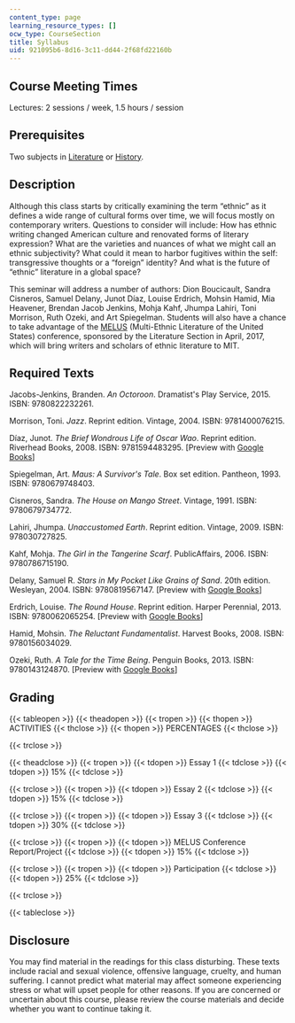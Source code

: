```yaml
---
content_type: page
learning_resource_types: []
ocw_type: CourseSection
title: Syllabus
uid: 921095b6-8d16-3c11-dd44-2f68fd22160b
---
```


Course Meeting Times
--------------------

Lectures: 2 sessions / week, 1.5 hours / session

Prerequisites
-------------

Two subjects in [Literature](/courses/literature) or [History](/courses/history).

Description
-----------

Although this class starts by critically examining the term “ethnic” as it defines a wide range of cultural forms over time, we will focus mostly on contemporary writers. Questions to consider will include: How has ethnic writing changed American culture and renovated forms of literary expression? What are the varieties and nuances of what we might call an ethnic subjectivity? What could it mean to harbor fugitives within the self: transgressive thoughts or a “foreign” identity? And what is the future of “ethnic” literature in a global space?

This seminar will address a number of authors: Dion Boucicault, Sandra Cisneros, Samuel Delany, Junot Díaz, Louise Erdrich, Mohsin Hamid, Mia Heavener, Brendan Jacob Jenkins, Mohja Kahf, Jhumpa Lahiri, Toni Morrison, Ruth Ozeki, and Art Spiegelman. Students will also have a chance to take advantage of the [MELUS](http://www.melus.org/about/) (Multi-Ethnic Literature of the United States) conference, sponsored by the Literature Section in April, 2017, which will bring writers and scholars of ethnic literature to MIT.

Required Texts
--------------

Jacobs-Jenkins, Branden. _An Octoroon_. Dramatist's Play Service, 2015. ISBN: 9780822232261.

Morrison, Toni. _Jazz_. Reprint edition. Vintage, 2004. ISBN: 9781400076215.

Díaz, Junot. _The Brief Wondrous Life of Oscar Wao_. Reprint edition. Riverhead Books, 2008. ISBN: 9781594483295. \[Preview with [Google Books](https://books.google.com/books?id=_YVO217NhC0C&lpg=PP1&dq=junot%20diaz%20the%20brief%20wondrous&pg=PP1#v=onepage&q&f=false)\]

Spiegelman, Art. _Maus: A Survivor's Tale_. Box set edition. Pantheon, 1993. ISBN: 9780679748403.

Cisneros, Sandra. _The House on Mango Street_. Vintage, 1991. ISBN: 9780679734772.

Lahiri, Jhumpa. _Unaccustomed Earth_. Reprint edition. Vintage, 2009. ISBN: 978030727825.

Kahf, Mohja. _The Girl in the Tangerine Scarf_. PublicAffairs, 2006. ISBN: 9780786715190.

Delany, Samuel R. _Stars in My Pocket Like Grains of Sand_. 20th edition. Wesleyan, 2004. ISBN: 9780819567147. \[Preview with [Google Books](https://books.google.com/books?id=bRAFCAAAQBAJ&lpg=PP1&dq=Samuel%20Delany%2C%20Stars%20in%20My%20Pocket%20Like%20Grains%20of%20Sand&pg=PP1#v=onepage&q&f=false)\]

Erdrich, Louise. _The Round House_. Reprint edition. Harper Perennial, 2013. ISBN: 9780062065254. \[Preview with [Google Books](https://books.google.com/books?id=ZQqqbkGOEr8C&lpg=PP1&dq=Louise%20Erdrich%2C%20The%20Round%20House&pg=PP1#v=onepage&q&f=false)\]

Hamid, Mohsin. _The Reluctant Fundamentalist_. Harvest Books, 2008. ISBN: 9780156034029.

Ozeki, Ruth. _A Tale for the Time Being_. Penguin Books, 2013. ISBN: 9780143124870. \[Preview with [Google Books](https://books.google.com/books?id=lsItpf9T9qAC&lpg=PP1&dq=Ruth%20Ozeki%2C%20A%20Tale%20for%20the%20Time%20Being&pg=PP1#v=onepage&q=Ruth%20Ozeki,%20A%20Tale%20for%20the%20Time%20Being&f=false)\]

Grading
-------

{{< tableopen >}}
{{< theadopen >}}
{{< tropen >}}
{{< thopen >}}
ACTIVITIES
{{< thclose >}}
{{< thopen >}}
PERCENTAGES
{{< thclose >}}

{{< trclose >}}

{{< theadclose >}}
{{< tropen >}}
{{< tdopen >}}
Essay 1
{{< tdclose >}}
{{< tdopen >}}
15%
{{< tdclose >}}

{{< trclose >}}
{{< tropen >}}
{{< tdopen >}}
Essay 2
{{< tdclose >}}
{{< tdopen >}}
15%
{{< tdclose >}}

{{< trclose >}}
{{< tropen >}}
{{< tdopen >}}
Essay 3
{{< tdclose >}}
{{< tdopen >}}
30%
{{< tdclose >}}

{{< trclose >}}
{{< tropen >}}
{{< tdopen >}}
MELUS Conference Report/Project
{{< tdclose >}}
{{< tdopen >}}
15%
{{< tdclose >}}

{{< trclose >}}
{{< tropen >}}
{{< tdopen >}}
Participation
{{< tdclose >}}
{{< tdopen >}}
25%
{{< tdclose >}}

{{< trclose >}}

{{< tableclose >}}

Disclosure
----------

You may find material in the readings for this class disturbing. These texts include racial and sexual violence, offensive language, cruelty, and human suffering. I cannot predict what material may affect someone experiencing stress or what will upset people for other reasons. If you are concerned or uncertain about this course, please review the course materials and decide whether you want to continue taking it.